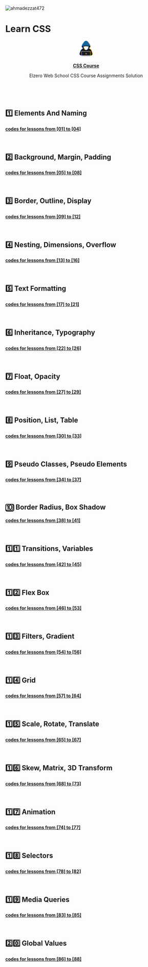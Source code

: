 <img align="center" src="https://visitor-badge.laobi.icu/badge?page_id=ahmadezzat472/Learn-CSS" alt="ahmadezzat472">

# Learn CSS   
<div align="center">
	<picture><img src = "https://github.com/0xAbdulKhalid/0xAbdulKhalid/raw/main/assets/mdImages/about_me.gif" width = 50px></picture>
	<br><br>
	<a href="https://www.youtube.com/playlist?list=PLDoPjvoNmBAw_t_XWUFbBX-c9MafPk9ji" >
		<b>CSS Course</b>
		<br>
	</a>
	<p>Elzero Web School CSS Course Assignments Solution</p>
</div>	
<br><br><br>


## 1️⃣ Elements And Naming  
#### [codes for lessons from [01] to [04]](https://github.com/ahmadezzat472/Learn-CSS/tree/main/sheet_01%3B%2001-04)  
<br>

## 2️⃣ Background, Margin, Padding
#### [codes for lessons from [05] to [08]](https://github.com/ahmadezzat472/Learn-CSS/tree/main/sheet_02%3B%2005-08)   
<br>

## 3️⃣ Border, Outline, Display
#### [codes for lessons from [09] to [12]](https://github.com/ahmadezzat472/Learn-CSS/tree/main/sheet_03%3B%2009-12)
<br>

## 4️⃣ Nesting, Dimensions, Overflow
#### [codes for lessons from [13] to [16]](https://github.com/ahmadezzat472/Learn-CSS/tree/main/sheet_04%3B%2013-16)
<br>

## 5️⃣ Text Formatting
#### [codes for lessons from [17] to [21]](https://github.com/ahmadezzat472/Learn-CSS/tree/main/sheet_05%3B%2017-21)
<br>

## 6️⃣ Inheritance, Typography
#### [codes for lessons from [22] to [26]](https://github.com/ahmadezzat472/Learn-CSS/tree/main/sheet_06%3B%2022-26)
<br>

## 7️⃣ Float, Opacity
#### [codes for lessons from [27] to [29]](https://github.com/ahmadezzat472/Learn-CSS/tree/main/sheet_07%3B%2027-29)
<br>

## 8️⃣ Position, List, Table
#### [codes for lessons from [30] to [33]](https://github.com/ahmadezzat472/Learn-CSS/tree/main/sheet_08%3B%2030-33)
<br>

## 9️⃣ Pseudo Classes, Pseudo Elements
#### [codes for lessons from [34] to [37]](https://github.com/ahmadezzat472/Learn-CSS/tree/main/sheet_09%3B%2034-37)
<br>
 
## 🔟 Border Radius, Box Shadow
#### [codes for lessons from [38] to [41]](https://github.com/ahmadezzat472/Learn-CSS/tree/main/sheet_10%3B%2038-41)
<br>

## 1️⃣1️⃣ Transitions, Variables
#### [codes for lessons from [42] to [45]](https://github.com/ahmadezzat472/Learn-CSS/tree/main/sheet_11%3B%2042-45)
<br>

## 1️⃣2️⃣ Flex Box
#### [codes for lessons from [46] to [53]](https://github.com/ahmadezzat472/Learn-CSS/tree/main/sheet_12%3B%2046-53)
<br>

## 1️⃣3️⃣ Filters, Gradient
#### [codes for lessons from [54] to [56]](https://github.com/ahmadezzat472/Learn-CSS/tree/main/sheet_13%3B%2054-56)
<br>

## 1️⃣4️⃣ Grid
#### [codes for lessons from [57] to [64]](https://github.com/ahmadezzat472/Learn-CSS/tree/main/sheet_14%3B%2057-64)
<br>

## 1️⃣5️⃣ Scale, Rotate, Translate
#### [codes for lessons from [65] to [67]](https://github.com/ahmadezzat472/Learn-CSS/tree/main/sheet_15%3B%2065-67)
<br>

## 1️⃣6️⃣ Skew, Matrix, 3D Transform
#### [codes for lessons from [68] to [73]](https://github.com/ahmadezzat472/Learn-CSS/tree/main/sheet_16%3B%2068-73)
<br>

## 1️⃣7️⃣ Animation
#### [codes for lessons from [74] to [77]](https://github.com/ahmadezzat472/Learn-CSS/tree/main/sheet_17%3B%2074-77)
<br>

## 1️⃣8️⃣ Selectors
#### [codes for lessons from [78] to [82]](https://github.com/ahmadezzat472/Learn-CSS/tree/main/sheet_18%3B%2078-82)
<br>

## 1️⃣9️⃣ Media Queries
#### [codes for lessons from [83] to [85]](https://github.com/ahmadezzat472/Learn-CSS/tree/main/sheet_19%3B%2083-85)
<br>

## 2️⃣0️⃣ Global Values
#### [codes for lessons from [86] to [88]](https://github.com/ahmadezzat472/Learn-CSS/tree/main/sheet_20%3B%2086-88)

